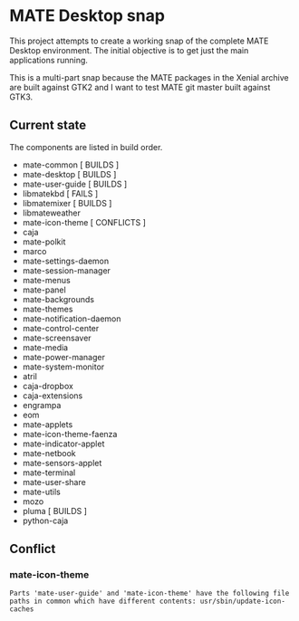 # MATE Desktop snap

This project attempts to create a working snap of the complete MATE Desktop 
environment. The initial objective is to get just the main applications 
running.

This is a multi-part snap because the MATE packages in the Xenial archive are 
built against GTK2 and I want to test MATE git master built against GTK3.

## Current state

The components are listed in build order.

  * mate-common                 [ BUILDS ]
  * mate-desktop                [ BUILDS ]
  * mate-user-guide             [ BUILDS ]
  * libmatekbd                  [ FAILS ]
  * libmatemixer                [ BUILDS ]
  * libmateweather
  * mate-icon-theme             [ CONFLICTS ]
  * caja
  * mate-polkit
  * marco
  * mate-settings-daemon
  * mate-session-manager
  * mate-menus
  * mate-panel
  * mate-backgrounds
  * mate-themes
  * mate-notification-daemon
  * mate-control-center
  * mate-screensaver
  * mate-media
  * mate-power-manager
  * mate-system-monitor
  * atril
  * caja-dropbox
  * caja-extensions
  * engrampa
  * eom
  * mate-applets
  * mate-icon-theme-faenza
  * mate-indicator-applet
  * mate-netbook
  * mate-sensors-applet
  * mate-terminal
  * mate-user-share
  * mate-utils
  * mozo
  * pluma                       [ BUILDS ]
  * python-caja

## Conflict

### mate-icon-theme

    Parts 'mate-user-guide' and 'mate-icon-theme' have the following file
    paths in common which have different contents: usr/sbin/update-icon-
    caches
